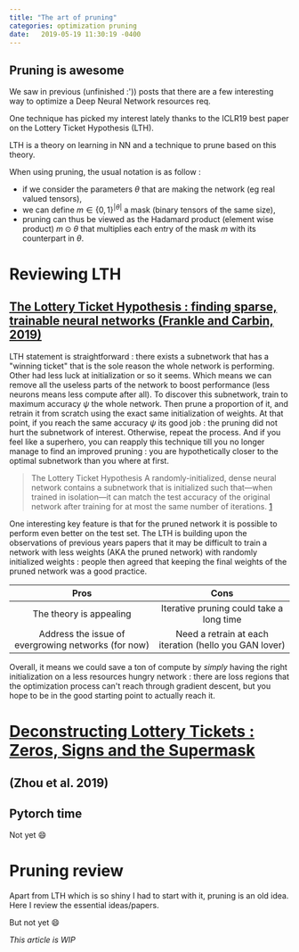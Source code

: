 ```yaml
---
title: "The art of pruning"
categories: optimization pruning
date:   2019-05-19 11:30:19 -0400
---
```


## Pruning is awesome

We saw in previous (unfinished :')) posts that there are a few interesting way to optimize a Deep Neural Network resources req.

One technique has picked my interest lately thanks to the ICLR19 best paper on the Lottery Ticket Hypothesis (LTH). 

LTH is a theory on learning in NN and a technique to prune based on this theory. 

When using pruning, the usual notation is as follow :
- if we consider the parameters $\theta$ that are making the network (eg real valued tensors),
- we can define $m \in \{0,1\}^{|\theta|}$ a mask (binary tensors of the same size),
- pruning can thus be viewed as the Hadamard product (element wise product) $m \odot \theta$ that multiplies each entry of the mask $m$ with its counterpart in $\theta$.

# Reviewing LTH
## [The Lottery Ticket Hypothesis : finding sparse, trainable neural networks (Frankle and Carbin, 2019)][1]
LTH statement is straightforward : there exists a subnetwork that has a "winning ticket" that is the sole reason the whole network is performing. Other had less luck at initialization or so it seems. Which means we can remove all the useless parts of the network to boost performance (less neurons means less compute after all). To discover this subnetwork, train to maximum accuracy $\psi$ the whole network. Then prune a proportion of it, and retrain it from scratch using the exact same initialization of weights. At that point, if you reach the same accuracy $\psi$ its good job : the pruning did not hurt the subnetwork of interest. Otherwise, repeat the process. And if you feel like a superhero, you can reapply this technique till you no longer manage to find an improved pruning : you are hypothetically closer to the optimal subnetwork than you where at first.

>The Lottery Ticket Hypothesis
>A randomly-initialized, dense neural network contains a subnetwork that is initialized such that—when trained in isolation—it can match the test accuracy of the original network after training for at most the same number of iterations. [1]

One interesting key feature is that for the pruned network it is possible to perform even better on the test set. The LTH is building upon the observations of previous years papers that it may be difficult to train a network with less weights (AKA the pruned network) with randomly initialized weights : people then agreed that keeping the final weights of the pruned network was a good practice. 
 
| **Pros** | **Cons** |
|:----:|:----:|
|The theory is appealing|Iterative pruning could take a long time|
|Address the issue of evergrowing networks (for now)|Need a retrain at each iteration (hello you GAN lover)|

Overall, it means we could save a ton of compute by *simply* having the right initialization on a less resources hungry network : there are loss regions that the optimization process can't reach through gradient descent, but you hope to be in the good starting point to actually reach it.

# [Deconstructing Lottery Tickets : Zeros, Signs and the Supermask][2]
## (Zhou et al. 2019) 



## Pytorch time
Not yet :smile:

# Pruning review
Apart from LTH which is so shiny I had to start with it, pruning is an old idea. Here I review the essential ideas/papers.

But not yet :smile:

[1]: https://arxiv.org/pdf/1803.03635.pdf
[2]: https://arxiv.org/pdf/1905.01067.pdf

*This article is WIP*